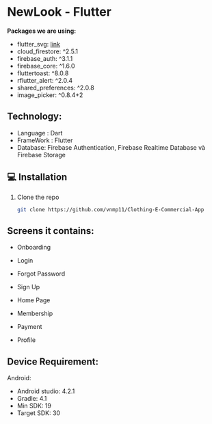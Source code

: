 # NewLook - Flutter

**Packages we are using:**

  - flutter_svg: [link](https://pub.dev/packages/flutter_svg)
  - cloud_firestore: ^2.5.1
  - firebase_auth: ^3.1.1
  - firebase_core: ^1.6.0
  - fluttertoast: ^8.0.8
  - rflutter_alert: ^2.0.4
  - shared_preferences: ^2.0.8
  - image_picker: ^0.8.4+2

## Technology:
  - Language : Dart
  - FrameWork : Flutter
  - Database: Firebase Authentication, Firebase Realtime Database và Firebase Storage
  
## 💻 Installation

1. Clone the repo
   ```sh
   git clone https://github.com/vnmp11/Clothing-E-Commercial-App
   ```
## Screens it contains:
- Onboarding

- Login

- Forgot Password

- Sign Up

- Home Page

- Membership

- Payment

- Profile

## Device Requirement:
Android:
  - Android studio: 4.2.1
  - Gradle: 4.1
  - Min SDK: 19
  - Target SDK: 30
